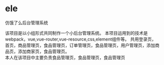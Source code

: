 # ele
仿饿了么后台管理系统

该项目是以小组形式共同制作一个小后台管理系统。
本项目运用到的技术是webpack，vue,vue-router,vue-resource,css,element组件等。
共用登录页，首页，商品管理页，食品管理页，订单管理页，食品管理页，用户管理页，添加商品页，添加商家页，食品管理页。<br/>
本人在该项目中主要负责食品管理页，食品管理页，食品管理页
